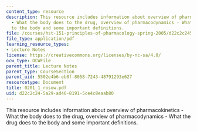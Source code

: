 ```yaml
---
content_type: resource
description: This resource includes information about overview of pharmacokinetics
  - What the body does to the drug, overview of pharmacodynamics - What the drug does
  to the body and some important definitions.
file: /courses/hst-151-principles-of-pharmacology-spring-2005/d22c2c245a29ad4681915ce4c8eaab80_0201_1_rosow.pdf
file_type: application/pdf
learning_resource_types:
- Lecture Notes
license: https://creativecommons.org/licenses/by-nc-sa/4.0/
ocw_type: OCWFile
parent_title: Lecture Notes
parent_type: CourseSection
parent_uid: 5502e4b6-eb0f-8058-7243-48791293e627
resourcetype: Document
title: 0201_1_rosow.pdf
uid: d22c2c24-5a29-ad46-8191-5ce4c8eaab80
---
```

This resource includes information about overview of pharmacokinetics - What the body does to the drug, overview of pharmacodynamics - What the drug does to the body and some important definitions.